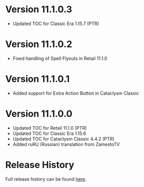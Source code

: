 # Version 11.1.0.3

- Updated TOC for Classic Era 1.15.7 (PTR)

# Version 11.1.0.2

- Fixed handling of Spell Flyouts in Retail 11.1.0

# Version 11.1.0.1

- Added support for Extra Action Button in Cataclysm Classic

# Version 11.1.0.0

- Updated TOC for Retail 11.1.0 (PTR)
- Updated TOC for Classic Era 1.15.6
- Updated TOC for Cataclysm Classic 4.4.2 (PTR)
- Added ruRU (Russian) translation from ZamestoTV

# Release History

Full release history can be found [here](https://github.com/kstange/MasqueBlizzBars/wiki/Release-Notes).
